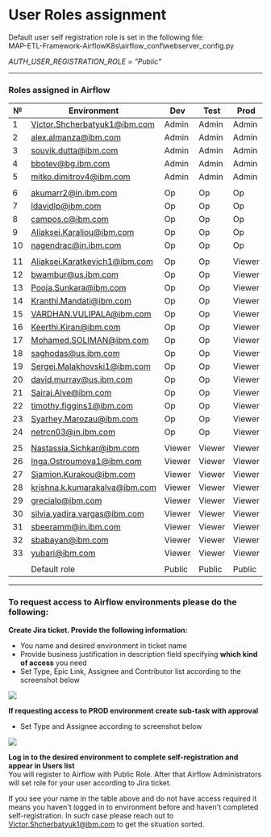 # User Roles assignment

Default user self registration role is set in the following file:\
MAP-ETL-Framework-AirflowK8s\airflow_conf\webserver_config.py

_AUTH_USER_REGISTRATION_ROLE_ = _"Public"_

---
### Roles assigned in Airflow
| № | Environment |	Dev | Test | Prod |
| --- | --- | --- | --- | --- |
| 1 | Victor.Shcherbatyuk1@ibm.com | Admin | Admin | Admin |
| 2 | alex.almanza@ibm.com | Admin | Admin | Admin |
| 3 | souvik.dutta@ibm.com | Admin | Admin | Admin |
| 4 | bbotev@bg.ibm.com | Admin | Admin | Admin |
| 5 | mitko.dimitrov4@ibm.com | Admin | Admin | Admin |
| | | | | |
| 6 | akumarr2@in.ibm.com | Op | Op | Op |
| 7 | ldavidlp@ibm.com | Op | Op | Op |
| 8 | campos.c@ibm.com | Op | Op | Op |
| 9 | Aliaksei.Karaliou@ibm.com | Op | Op | Op |
| 10 | nagendrac@in.ibm.com | Op | Op | Op |
| | | | | |
| 11 | Aliaksei.Karatkevich1@ibm.com | Op | Op | Viewer |
| 12 | bwambur@us.ibm.com | Op | Op | Viewer |
| 13 | Pooja.Sunkara@ibm.com | Op | Op | Viewer |
| 14 | Kranthi.Mandati@ibm.com | Op | Op | Viewer |
| 15 | VARDHAN.VULIPALA@ibm.com | Op | Op | Viewer |
| 16 | Keerthi.Kiran@ibm.com | Op | Op | Viewer |
| 17 | Mohamed.SOLIMAN@ibm.com | Op | Op | Viewer |
| 18 | saghodas@us.ibm.com | Op | Op | Viewer |
| 19 | Sergei.Malakhovski1@ibm.com | Op | Op | Viewer |
| 20 | david.murray@us.ibm.com | Op | Op | Viewer |
| 21 | Sairaj.Alve@ibm.com | Op | Op | Viewer |
| 22 | timothy.figgins1@ibm.com | Op | Op | Viewer |
| 23 | Syarhey.Marozau@ibm.com | Op | Op | Viewer |
| 24 | netrcn03@in.ibm.com | Op | Op | Viewer |
| | | | | |
| 25 | Nastassia.Sichkar@ibm.com | Viewer | Viewer | Viewer |
| 26 | Inga.Ostroumova1@ibm.com | Viewer | Viewer | Viewer |
| 27 | Siamion.Kurakou@ibm.com | Viewer | Viewer | Viewer |
| 28 | krishna.k.kumarakalva@ibm.com | Viewer | Viewer | Viewer |
| 29 | grecialo@ibm.com | Viewer | Viewer | Viewer |
| 30 | silvia.yadira.vargas@ibm.com | Viewer | Viewer | Viewer |
| 31 | sbeeramm@in.ibm.com | Viewer | Viewer | Viewer |
| 32 | sbabayan@ibm.com | Viewer | Viewer | Viewer |
| 33 | yubari@ibm.com | Viewer | Viewer | Viewer |
| | | | | |
| | Default role | Public | Public | Public |

---
### To request access to Airflow environments please do the following:

**Create Jira ticket. Provide the following information:**
- You name and desired environment in ticket name
- Provide business justification in description field specifying **which kind of access** you need
- Set Type, Epic Link, Assignee and Contributor list according to the screenshot below

<img src="https://github.ibm.com/CIO-MAP/MAP-ETL-Framework-AirflowK8s/blob/master/docs/pics/3_1.jpg">

**If requesting access to PROD environment create sub-task with approval**
- Set Type and Assignee according to screenshot below

<img src="https://github.ibm.com/CIO-MAP/MAP-ETL-Framework-AirflowK8s/blob/master/docs/pics/3_2.jpg">

**Log in to the desired environment to complete self-registration and appear in Users list**\
You will register to Airflow with Public Role. After that Airflow Administrators will set role for your user according to Jira ticket.

If you see your name in the table above and do not have access required it means you haven't logged in to environment before and haven't completed self-registration. In such case please reach out to Victor.Shcherbatyuk1@ibm.com to get the situation sorted.
